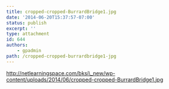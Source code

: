 ```yaml
---
title: cropped-cropped-BurrardBridge1.jpg
date: '2014-06-20T15:37:57-07:00'
status: publish
excerpt: ''
type: attachment
id: 644
authors:
    - gpadmin
path: /cropped-cropped-burrardbridge1-jpg
---
```

http://netlearningspace.com/bksi\_new/wp-content/uploads/2014/06/cropped-cropped-BurrardBridge1.jpg
